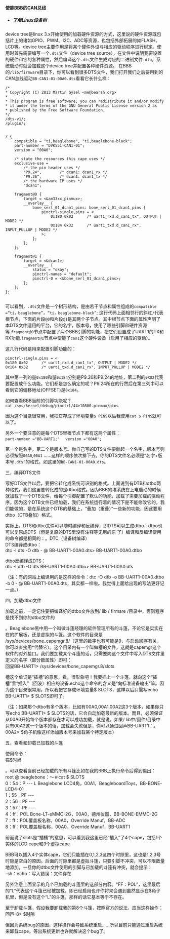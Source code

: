 #### 使能BBB的CAN总线

* ##### 了解Linux设备树

device tree是linux 3.x开始使用的加载硬件资源的方式，这里说的硬件资源既包括片上的诸如GPIO、PWM、I2C、ADC等资源，也包括外部拓展的如FLASH、LCD等。device tree主要作用是将某个硬件外设与相应的驱动程序进行绑定。使用时首先需要编写一个`.dts`文件（device tree source），在文件中说明我要设置的硬件和它的各种属性，然后编译这个`.dts`文件生成对应的二进制文件`.dtb`，系统启动时就会加载这个device tree并配置各种硬件资源。
  在BBB的`/lib/firmware`目录下，你可以看到很多DTS文件，我们打开我们之后要用到的CAN总线驱动`BB-CAN1-01-00A0.dts`看看它长什么样：

```
/*
* Copyright (C) 2013 Martin Gysel <me@bearsh.org>
*
* This program is free software; you can redistribute it and/or modify
* it under the terms of the GNU General Public License version 2 as
* published by the Free Software Foundation.
*/
/dts-v1/;
/plugin/;


/ {
	compatible = "ti,beaglebone", "ti,beaglebone-black";
	part-number = "DVK551-CAN1-01";
	version = "00A0";

	/* state the resources this cape uses */
	exclusive-use =
		/* the pin header uses */
		"P9.24",		/* dcan1: dcan1_rx */
		"P9.26",		/* dcan1: dcan1_tx */
		/* the hardware IP uses */
		"dcan1";

	fragment@0 {
		target = <&am33xx_pinmux>;
		__overlay__ {
			bone_serl_01_dcan1_pins: bone_serl_01_dcan1_pins {
				pinctrl-single,pins = <
					0x180 0x02      /* uart1_rxd.d_can1_tx", OUTPUT | MODE2 */
					0x184 0x32      /* uart1_txd.d_can1_rx", INPUT_PULLUP | MODE2 */
				>;
			};
		};
	};

	fragment@1 {
		target = <&dcan1>;
		__overlay__ {
			status = "okay";
			pinctrl-names = "default";
			pinctrl-0 = <&bone_serl_01_dcan1_pins>;
		};
	};
};


```

可以看到，`.dts`文件是一个树形结构，是由若干节点和属性组成的`compatible =“ti，beaglebone”`，`“ti，beaglebone-black”`; 这行代码上面相邻行的斜杠`/`代表根节点，下面的片段`@0`和片段`@1`是其两个子节点。其中根节点下面的属性声明了本DTS文件适用的平台，它的名字，版本号，使用了哪些引脚和硬件资源等.`fragment@0`节点中配置了两个BBB引脚的功能，把它们设置成了UART1的TX和RX功能.`fragment@1`节点中使能了`can1`这个硬件设备（启用了相应的驱动）。

这几行代码是用来配置引脚功能的：
```
pinctrl-single,pins = <
0x180 0x02      /* uart1_rxd.d_can1_tx", OUTPUT | MODE2 */
0x184 0x32      /* uart1_txd.d_can1_rx", INPUT_PULLUP | MODE2 */
```
其中第一列的量`0x180`和量`0x184`分别是P9.26和P9.24的地址，第二列的`0X02`代表要配置成什么功能。它们都是怎么确定的呢？P9.24所在的行然后在第三列中可以看到它的偏移地址(OFFSET)是`0x184`。

如何查看BBB当前的引脚功能呢？  
`cat /sys/kernel/debug/pinctrl/44e10800.pinmux/pins`

因为这个目录很常用，我把它存成了环境变量`$ PINS`以后我使用`cat $ PINS`就可以了。  

另外一个要注意的是每个DTS里根节点下都有这两个属性：  
`part-number ="BB-UART1;"  `
`version ="00A0";`

第一个是名字，第二个是版本号。你自己写的DTS文件要新起一个名字，版本号则必须按照`00A0`,`00A1` ......这样的顺序依次排下去。你的DTS文件名必须是“名字+版本号`.dts”`的格式，如这里的`BB-CAN1-01-00A0.dts`。

三，编译DTS文件

写好DTS文件以后，要把它转化成系统可识别的格式。上面说到有DTB和dtbo两种格式，我们这里要转化成的是dtbo格式。因为BBB的埃系统在上电启动的时候就加载了一个DTB文件，给每个引脚配置了默认的功能，加载了需要加载的驱动程序。因为这个DTB文件已经加载，我们在系统运行着的情况下是不能修改它的。我们能做的，是在系统这个DTB的基础上，“叠加（重叠）”一些新的功能，因此要用dtbo（DTB叠加）格式。

实际上，DTS和dtbo文件可以随时编译和反编译，即DTS可以生成dtbo，dtbo也可以复原成DTS（但是复原的DTS里没有注释等无用的东 了）编译和反编译使用的命令都是相同的：。DTC（设备树编译）  
DTS编译成dtbo：  
dtc -I dts -O dtb - @ BB-UART1-00A0.dts&gt; BB-UART1-00A0.dtbo

dtbo反编译成DTS：  
dtc -I dtb -O dts BB-UART1-00A0.dtbo&gt; BB-UART1-00A0.dts

（注：有的网站上编译用的是这样的命令：dtc -O dtb -o BB-UART1-00A0.dtbo -b 0 - @ BB-UART1-00A0.dts，其实都一样啦。我觉得上面给出现的写法更好记一点。）

四，加载dtbo文件

加载之前，一定记住要把编译好的dtbo文件放到/ lib / firmare /目录中，否则程序是找不到你的dtbo文件的

。Beaglebone黑中用一个叫做斗篷经理的软件管理所有的斗篷，不论它是实实在在的扩展板，还是虚拟的斗篷。这个软件的目录是  
/sys/devices/bone\_capemgr.8/（这里的数字也有可能是9，与启动顺序有关，你可以直接用\*代替它）。这个目录内有一个叫做槽的文件，这就是capemgr这个软件的对外接口。我们要加载某个斗篷的话，只需要向这个文件中写入DTS文件里定义的名字（部分数属性）即可：  
回显BB-UART1&gt; /sys/devices/bone\_capemgr.8/slots

槽这个单词是“插槽”的意思，看，很形象吧！我要插上一个斗篷，就向这个“插槽”里“插入”（回波）相应的设备.echo这个命令的含义是“向标准设备输出“嘛。因为这个目录很常用，所以我把它存成环境变量$ SLOTS，这样以后只需写echo BB-UART1&gt; $ SLOTS即可了。

（注：如果那个dtbo有多个版本，比如有00A0,00A1,00A2这3个版本，如果你只写echo BB-UART1&gt; $ SLOTS的话，它会自动加载最新的版本。而且，必须保证从00A0开始每个版本都存在才可以成功加载，就是说，如果/ lib中/固件/目录中只有00A2这一个版本的话，加载会失败但是，你可以通过回声BB-UART1：。00A2&gt; $角子机像这样添加版本号来加载某个特定版本）

五，查看和卸载已加载的斗篷

使用命令：  
猫$时尚

。可以查看当前已经加载的所有斗篷比如在我的BBB上执行命令后得到输出：  
root @ beaglebone：〜＃cat $ SLOTS  
0：54：P --- L Beaglebone LCD4角，00A1，BeagleboardToys，BB-BONE-LCD4-01  
1：55：PF ---  
2：56：PF ---  
3：57：PF ---  
4：ff：POL Bone-LT-eMMC-2G，00A0，德州仪器，BB-BONE-EMMC-2G  
7：ff：POL覆盖板名称，00A0，Override Manuf，BB-ADC  
8：ff：POL覆盖板名称，00A0，Override Manuf，BB-UART1

前面说了slots是“插槽”的意思，可以看到我这里已经“插入”了4个cape，包括1个实体的LCD cape和3个虚拟cape

BBB可以插入4个实体cape，它们只能插在0,1,2,3这四个时隙里，这也是1,2,3号时隙是空白的原因。后面的时隙里都是虚拟斗篷，只要引脚不冲突，可以不限数量地添加。一旦你的dtbo文件使用的引脚与已加载的斗篷有冲突，就会提示：  
-sh：echo：写入错误：文件存在

另外注意上面显示的几个已加载的斗篷里的这部分内容。“FF：POL”，这里最后的“L”代表这个斗篷已经被加载，即已经启用也许你将来会遇到虽然显示在$角子机里，但是没有这个“L”的斗篷，那样的话它基本等于不存在。

至于卸载斗篷，假设我要卸载我的第8个斗篷，按照官方的说法，应当这样操作：  
回声-8&gt; $时隙

但因为系统bug的原因，这样操作会导致系统重启......所以目前只能通过重启系统来卸载cape。等出系统更新也许就解决这个bug了。

